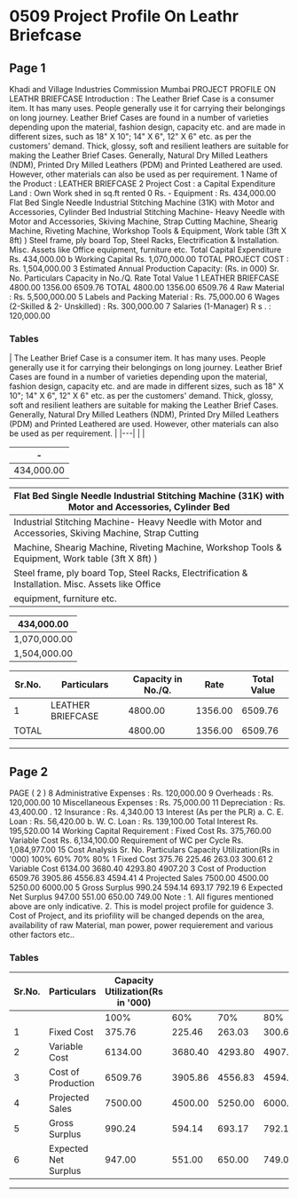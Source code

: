# 0509 Project Profile On Leathr Briefcase

## Page 1

Khadi and Village Industries Commission Mumbai PROJECT PROFILE ON LEATHR BRIEFCASE Introduction : The Leather Brief Case is a consumer item. It has many uses. People generally use it for carrying their belongings on long journey. Leather Brief Cases are found in a number of varieties depending upon the material, fashion design, capacity etc. and are made in different sizes, such as 18" X 10"; 14" X 6", 12" X 6" etc. as per the customers' demand. Thick, glossy, soft and resilient leathers are suitable for making the Leather Brief Cases. Generally, Natural Dry Milled Leathers (NDM), Printed Dry Milled Leathers (PDM) and Printed Leathered are used. However, other materials can also be used as per requirement. 1 Name of the Product : LEATHER BRIEFCASE 2 Project Cost : a Capital Expenditure Land : Own Work shed in sq.ft rented 0 Rs. - Equipment : Rs. 434,000.00 Flat Bed Single Needle Industrial Stitching Machine (31K) with Motor and Accessories, Cylinder Bed Industrial Stitching Machine- Heavy Needle with Motor and Accessories, Skiving Machine, Strap Cutting Machine, Shearig Machine, Riveting Machine, Workshop Tools & Equipment, Work table (3ft X 8ft) ) Steel frame, ply board Top, Steel Racks, Electrification & Installation. Misc. Assets like Office equipment, furniture etc. Total Capital Expenditure Rs. 434,000.00 b Working Capital Rs. 1,070,000.00 TOTAL PROJECT COST : Rs. 1,504,000.00 3 Estimated Annual Production Capacity: (Rs. in 000) Sr. No. Particulars Capacity in No./Q. Rate Total Value 1 LEATHER BRIEFCASE 4800.00 1356.00 6509.76 TOTAL 4800.00 1356.00 6509.76 4 Raw Material : Rs. 5,500,000.00 5 Labels and Packing Material : Rs. 75,000.00 6 Wages (2-Skilled & 2- Unskilled) : Rs. 300,000.00 7 Salaries (1-Manager) R s . : 120,000.00

### Tables

| The Leather Brief Case is a consumer item. It has many uses. People generally use it for
carrying their belongings on long journey. Leather Brief Cases are found in a number of
varieties depending upon the material, fashion design, capacity etc. and are made in different
sizes, such as 18" X 10"; 14" X 6", 12" X 6" etc. as per the customers' demand. Thick, glossy,
soft and resilient leathers are suitable for making the Leather Brief Cases. Generally, Natural
Dry Milled Leathers (NDM), Printed Dry Milled Leathers (PDM) and Printed Leathered are
used. However, other materials can also be used as per requirement. |
|---|
|  |

| - |
|---|
| 434,000.00 |

| Flat Bed Single Needle Industrial Stitching Machine (31K) with Motor and Accessories, Cylinder Bed |
|---|
| Industrial Stitching Machine- Heavy Needle with Motor and Accessories, Skiving Machine, Strap Cutting
Machine, Shearig Machine, Riveting Machine, Workshop Tools & Equipment, Work table (3ft X 8ft) ) |
| Steel frame, ply board Top, Steel Racks, Electrification & Installation. Misc. Assets like Office |
| equipment, furniture etc. |

| 434,000.00 |
|---|
| 1,070,000.00 |
| 1,504,000.00 |

| Sr.No. | Particulars | Capacity in No./Q. | Rate | Total Value |
|---|---|---|---|---|
| 1 | LEATHER BRIEFCASE | 4800.00 | 1356.00 | 6509.76 |
| TOTAL |  | 4800.00 | 1356.00 | 6509.76 |

---

## Page 2

PAGE ( 2 ) 8 Administrative Expenses : Rs. 120,000.00 9 Overheads : Rs. 120,000.00 10 Miscellaneous Expenses : Rs. 75,000.00 11 Depreciation : Rs. 43,400.00 . 12 Insurance : Rs. 4,340.00 13 Interest (As per the PLR) a. C. E. Loan : Rs. 56,420.00 b. W. C. Loan : Rs. 139,100.00 Total Interest Rs. 195,520.00 14 Working Capital Requirement : Fixed Cost Rs. 375,760.00 Variable Cost Rs. 6,134,100.00 Requirement of WC per Cycle Rs. 1,084,977.00 15 Cost Analysis Sr. No. Particulars Capacity Utilization(Rs in '000) 100% 60% 70% 80% 1 Fixed Cost 375.76 225.46 263.03 300.61 2 Variable Cost 6134.00 3680.40 4293.80 4907.20 3 Cost of Production 6509.76 3905.86 4556.83 4594.41 4 Projected Sales 7500.00 4500.00 5250.00 6000.00 5 Gross Surplus 990.24 594.14 693.17 792.19 6 Expected Net Surplus 947.00 551.00 650.00 749.00 Note : 1. All figures mentioned above are only indicative. 2. This is model project profile for guidence 3. Cost of Project, and its priofility will be changed depends on the area, availability of raw Material, man power, power requierement and various other factors etc..

### Tables

| Sr.No. | Particulars | Capacity Utilization(Rs in '000) |  |  |  |
|---|---|---|---|---|---|
|  |  | 100% | 60% | 70% | 80% |
| 1 | Fixed Cost | 375.76 | 225.46 | 263.03 | 300.61 |
| 2 | Variable Cost | 6134.00 | 3680.40 | 4293.80 | 4907.20 |
| 3 | Cost of Production | 6509.76 | 3905.86 | 4556.83 | 4594.41 |
| 4 | Projected Sales | 7500.00 | 4500.00 | 5250.00 | 6000.00 |
| 5 | Gross Surplus | 990.24 | 594.14 | 693.17 | 792.19 |
| 6 | Expected Net Surplus | 947.00 | 551.00 | 650.00 | 749.00 |

---
